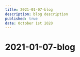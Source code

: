 ```yaml
---
title: 2021-01-07-blog
description: blog description
published: true
date: October 1st 2020
---
```


# 2021-01-07-blog
